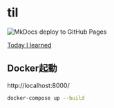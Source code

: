 # til

![MkDocs deploy to GitHub Pages](https://github.com/setsunaMC/til/workflows/MkDocs%20deploy%20to%20GitHub%20Pages/badge.svg)

[Today I learned](https://til.n04h.jp/)

## Docker起動

http://localhost:8000/

```sh
docker-compose up --build
```
